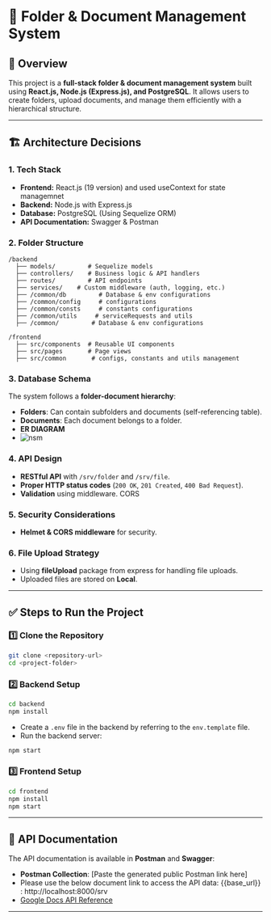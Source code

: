 # 📁 Folder & Document Management System

## 🚀 Overview
This project is a **full-stack folder & document management system** built using **React.js, Node.js (Express.js), and PostgreSQL**. It allows users to create folders, upload documents, and manage them efficiently with a hierarchical structure.

---

## 🏗️ Architecture Decisions

### **1. Tech Stack**
- **Frontend:** React.js (19 version) and used useContext for state managemnet
- **Backend:** Node.js with Express.js
- **Database:** PostgreSQL (Using Sequelize ORM)
- **API Documentation:** Swagger & Postman

### **2. Folder Structure**
```
/backend
  ├── models/         # Sequelize models
  ├── controllers/    # Business logic & API handlers
  ├── routes/         # API endpoints
  ├── services/    # Custom middleware (auth, logging, etc.)
  ├── /common/db         # Database & env configurations
  ├── /common/config     # configurations
  ├── /common/consts     # constants configurations
  ├── /common/utils     # serviceRequests and utils
  ├── /common/         # Database & env configurations

/frontend
  ├── src/components  # Reusable UI components
  ├── src/pages       # Page views
  ├── src/common       # configs, constants and utils management
```

### **3. Database Schema**
The system follows a **folder-document hierarchy**:
- **Folders**: Can contain subfolders and documents (self-referencing table).
- **Documents**: Each document belongs to a folder.
- **ER DIAGRAM**
- ![nsm](https://github.com/user-attachments/assets/eed4c68c-e488-4b7e-b810-16a7db48da74)


### **4. API Design**
- **RESTful API** with `/srv/folder` and `/srv/file`.
- **Proper HTTP status codes** (`200 OK`, `201 Created`, `400 Bad Request`).
- **Validation** using middleware. CORS

### **5. Security Considerations**
- **Helmet & CORS middleware** for security.

### **6. File Upload Strategy**
- Using **fileUpload** package from express for handling file uploads.
- Uploaded files are stored on **Local**.

---

## ✅ Steps to Run the Project

### **1️⃣ Clone the Repository**
```sh
git clone <repository-url>
cd <project-folder>
```

### **2️⃣ Backend Setup**
```sh
cd backend
npm install
```

- Create a `.env` file in the backend by referring to the `env.template` file.
- Run the backend server:
```sh
npm start
```

### **3️⃣ Frontend Setup**
```sh
cd frontend
npm install
npm start
```

---

## 📖 API Documentation
The API documentation is available in **Postman** and **Swagger**:
- **Postman Collection**: [Paste the generated public Postman link here]
- Please use the below document link to access the API data: {{base_url}} : http://localhost:8000/srv
- [Google Docs API Reference](https://docs.google.com/document/d/1JQ_5S_pOqMQ7yRsCQ2DWY6uIheStOvisf1E24cuYoDA/edit?tab=t.0)


---

